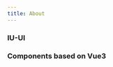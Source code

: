 ```yaml
---
title: About
---
```


<div class="text-center mt-20px">
  <div i-carbon-dicom-overlay class="text-4xl -mb-6 m-auto" />
  <h3>IU-UI</h3>
  <h3>Components based on Vue3</h3>
  <a class="icon-btn mx-2" rel="noreferrer" href="https://github.com/iu-night/iu-ui" target="_blank" title="GitHub">
      <div i-carbon-logo-github text-30px />
    </a>
</div>
